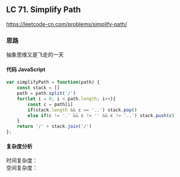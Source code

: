 ## LC 71. Simplify Path

https://leetcode-cn.com/problems/simplify-path/
### 思路 
抽象思维又是飞走的一天
#### 代码 JavaScript

```JavaScript
var simplifyPath = function(path) {
    const stack = []
    path = path.split('/')
    for(let i = 0; i < path.length; i++){
        const c = path[i]
        if(stack.length && c == '..') stack.pop()
        else if(c != '.' && c != '' && c != '..') stack.push(c)
    }
    return '/' + stack.join('/')
};

```

#### 复杂度分析
时间复杂度： </br>
空间复杂度：